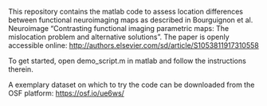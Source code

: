 This repository contains the matlab code to assess location differences between functional neuroimaging maps as described in Bourguignon et al. Neuroimage “Contrasting functional imaging parametric maps: The mislocation problem and alternative solutions”. The paper is openly accessible online: http://authors.elsevier.com/sd/article/S1053811917310558

To get started, open demo_script.m in matlab and follow the instructions therein.

A exemplary dataset on which to try the code can be downloaded from the OSF platform: https://osf.io/ue6ws/

